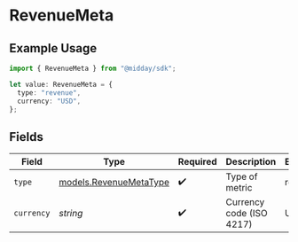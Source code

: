 # RevenueMeta

## Example Usage

```typescript
import { RevenueMeta } from "@midday/sdk";

let value: RevenueMeta = {
  type: "revenue",
  currency: "USD",
};
```

## Fields

| Field                                                  | Type                                                   | Required                                               | Description                                            | Example                                                |
| ------------------------------------------------------ | ------------------------------------------------------ | ------------------------------------------------------ | ------------------------------------------------------ | ------------------------------------------------------ |
| `type`                                                 | [models.RevenueMetaType](../models/revenuemetatype.md) | :heavy_check_mark:                                     | Type of metric                                         | revenue                                                |
| `currency`                                             | *string*                                               | :heavy_check_mark:                                     | Currency code (ISO 4217)                               | USD                                                    |